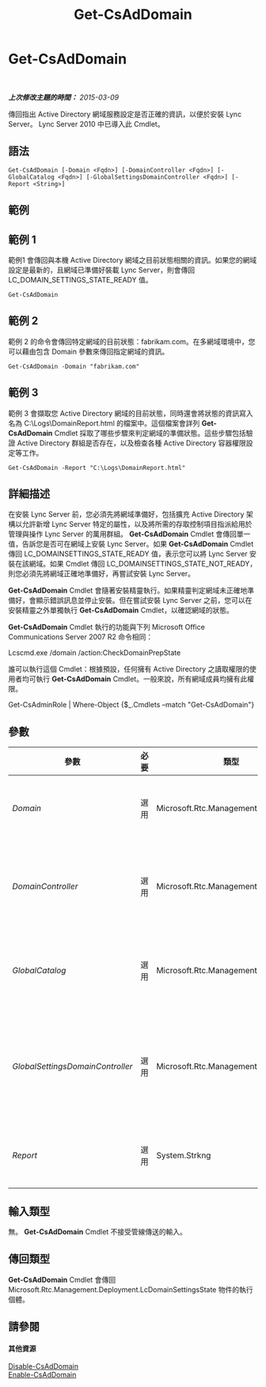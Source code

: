﻿---
title: Get-CsAdDomain
TOCTitle: Get-CsAdDomain
ms:assetid: 64554035-3ba5-4aa7-b5d3-91277f107275
ms:mtpsurl: https://technet.microsoft.com/zh-tw/library/Gg398453(v=OCS.15)
ms:contentKeyID: 49291130
ms.date: 08/10/2015
mtps_version: v=OCS.15
ms.translationtype: HT
---

# Get-CsAdDomain

 

_**上次修改主題的時間：** 2015-03-09_

傳回指出 Active Directory 網域服務設定是否正確的資訊，以便於安裝 Lync Server。 Lync Server 2010 中已導入此 Cmdlet。

## 語法

    Get-CsAdDomain [-Domain <Fqdn>] [-DomainController <Fqdn>] [-GlobalCatalog <Fqdn>] [-GlobalSettingsDomainController <Fqdn>] [-Report <String>]

## 範例

## 範例 1

範例1 會傳回與本機 Active Directory 網域之目前狀態相關的資訊。如果您的網域設定是最新的，且網域已準備好裝載 Lync Server，則會傳回 LC\_DOMAIN\_SETTINGS\_STATE\_READY 值。

    Get-CsAdDomain

## 範例 2

範例 2 的命令會傳回特定網域的目前狀態：fabrikam.com。在多網域環境中，您可以藉由包含 Domain 參數來傳回指定網域的資訊。

    Get-CsAdDomain -Domain "fabrikam.com" 

## 範例 3

範例 3 會擷取您 Active Directory 網域的目前狀態，同時還會將狀態的資訊寫入名為 C:\\Logs\\DomainReport.html 的檔案中。這個檔案會詳列 **Get-CsAdDomain** Cmdlet 採取了哪些步驟來判定網域的準備狀態。這些步驟包括驗證 Active Directory 群組是否存在，以及檢查各種 Active Directory 容器權限設定等工作。

    Get-CsAdDomain -Report "C:\Logs\DomainReport.html"

## 詳細描述

在安裝 Lync Server 前，您必須先將網域準備好，包括擴充 Active Directory 架構以允許新增 Lync Server 特定的屬性，以及將所需的存取控制項目指派給用於管理與操作 Lync Server 的萬用群組。 **Get-CsAdDomain** Cmdlet 會傳回單一值，告訴您是否可在網域上安裝 Lync Server。如果 **Get-CsAdDomain** Cmdlet 傳回 LC\_DOMAINSETTINGS\_STATE\_READY 值，表示您可以將 Lync Server 安裝在該網域。如果 Cmdlet 傳回 LC\_DOMAINSETTINGS\_STATE\_NOT\_READY，則您必須先將網域正確地準備好，再嘗試安裝 Lync Server。

**Get-CsAdDomain** Cmdlet 會隨著安裝精靈執行。如果精靈判定網域未正確地準備好，會顯示錯誤訊息並停止安裝。但在嘗試安裝 Lync Server 之前，您可以在安裝精靈之外單獨執行 **Get-CsAdDomain** Cmdlet，以確認網域的狀態。

**Get-CsAdDomain** Cmdlet 執行的功能與下列 Microsoft Office Communications Server 2007 R2 命令相同：

Lcscmd.exe /domain /action:CheckDomainPrepState

誰可以執行這個 Cmdlet：根據預設，任何擁有 Active Directory 之讀取權限的使用者均可執行 **Get-CsAdDomain** Cmdlet。一般來說，所有網域成員均擁有此權限。

Get-CsAdminRole | Where-Object {$\_.Cmdlets –match "Get-CsAdDomain"}

## 參數


<table>
<colgroup>
<col style="width: 25%" />
<col style="width: 25%" />
<col style="width: 25%" />
<col style="width: 25%" />
</colgroup>
<thead>
<tr class="header">
<th>參數</th>
<th>必要</th>
<th>類型</th>
<th>說明</th>
</tr>
</thead>
<tbody>
<tr class="odd">
<td><p><em>Domain</em></p></td>
<td><p>選用</p></td>
<td><p>Microsoft.Rtc.Management.Deploy.Fqdn</p></td>
<td><p>要檢查之網域的完整網域名稱 (FQDN)，例如：-Domain &quot;litwareinc.com&quot;。若未指定此參數，則會檢查本端網域。</p></td>
</tr>
<tr class="even">
<td><p><em>DomainController</em></p></td>
<td><p>選用</p></td>
<td><p>Microsoft.Rtc.Management.Deploy.Fqdn</p></td>
<td><p>讓系統管理員指定執行 <strong>Get-CsAdDomain</strong> Cmdlet 時所使用之網域控制站的 FQDN。若未指定，該 Cmdlet 會使用第一個可用的網域控制站。</p></td>
</tr>
<tr class="odd">
<td><p><em>GlobalCatalog</em></p></td>
<td><p>選用</p></td>
<td><p>Microsoft.Rtc.Management.Deploy.Fqdn</p></td>
<td><p>網域中通用類別目錄伺服器的 FQDN。如果是在電腦上以您網域中的帳戶執行 <strong>Get-CsAdDomain</strong> Cmdlet，則不需要此參數。</p></td>
</tr>
<tr class="even">
<td><p><em>GlobalSettingsDomainController</em></p></td>
<td><p>選用</p></td>
<td><p>Microsoft.Rtc.Management.Deploy.Fqdn</p></td>
<td><p>儲存全域設定之網域控制站的 FQDN。如果全域設定是儲存在 Active Directory 的系統容器內，則此參數必須導向根網域控制器。如果全域設定儲存在組態容器中，則會使用任何一個網域控制站，且會省略此參數。</p></td>
</tr>
<tr class="odd">
<td><p><em>Report</em></p></td>
<td><p>選用</p></td>
<td><p>System.Strkng</p></td>
<td><p>可讓您指定在 Cmdlet 執行時所建立記錄檔的檔案路徑。例如：-Report &quot;C:\Logs\DomainPrep.html&quot;</p></td>
</tr>
</tbody>
</table>


## 輸入類型

無。 **Get-CsAdDomain** Cmdlet 不接受管線傳送的輸入。

## 傳回類型

**Get-CsAdDomain** Cmdlet 會傳回 Microsoft.Rtc.Management.Deployment.LcDomainSettingsState 物件的執行個體。

## 請參閱

#### 其他資源

[Disable-CsAdDomain](disable-csaddomain.md)  
[Enable-CsAdDomain](enable-csaddomain.md)

